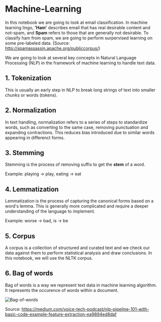 # Machine-Learning

In this notebook we are going to look at email classification. In machine learning lingo, **'Ham'** describes email that has real desirable content and not-spam, and **Spam** refers to those that are generally not desirable. To classify ham from spam, we are going to perform surpervised learning on some pre-labeled data. (Source: http://spamassassin.apache.org/publiccorpus/)

We are going to look at several key concepts in Natural Language Processing (NLP) in the framework of machine learning to handle text data. 

## 1. Tokenization
This is usually an early step in NLP to break long strings of text into smaller chunks or words (tokens).

## 2. Normalization
In text handling, normalization refers to a series of steps to standardize words, such as converting to the same case, removing punctuation and expanding contractions. This reduces bias introduced due to similar words appearing in differenct forms.

## 3. Stemming
Stemming is the process of removing suffix to get the **stem** of a word.

Example: playing -> play, eating -> eat

## 4. Lemmatization
Lemmatization is the process of capturing the canonical forms based on a word's lemma. This is generally more complicated and require a deeper understanding of the language to implement.

Example: worse -> bad, is -> be

## 5. Corpus
A corpus is a collection of structured and curated text and we check our data against them to perform statistical analysis and draw conclusions. In this notebook, we will use the NLTK corpus.

## 6. Bag of words
Bag of words is a way we represent text data in machine learning algorithm. It represents the occurence of words within a document. 

![Bag-of-words](https://github.com/RussH-code/Machine-Learning---Spam-Classifier/blob/main/BoW.png)

Source: https://medium.com/voice-tech-podcast/nlp-pipeline-101-with-basic-code-example-feature-extraction-ea9894ed8daf





